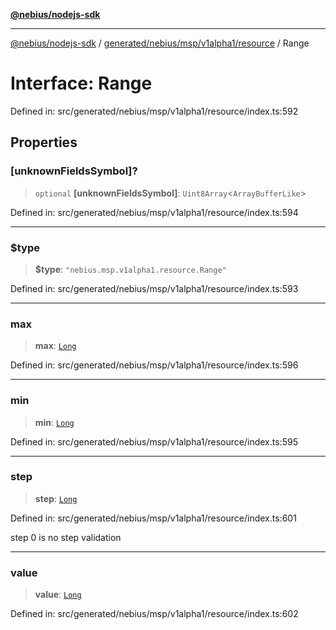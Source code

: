 [**@nebius/nodejs-sdk**](../../../../../../README.md)

---

[@nebius/nodejs-sdk](../../../../../../README.md) / [generated/nebius/msp/v1alpha1/resource](../README.md) / Range

# Interface: Range

Defined in: src/generated/nebius/msp/v1alpha1/resource/index.ts:592

## Properties

### \[unknownFieldsSymbol\]?

> `optional` **\[unknownFieldsSymbol\]**: `Uint8Array`\<`ArrayBufferLike`\>

Defined in: src/generated/nebius/msp/v1alpha1/resource/index.ts:594

---

### $type

> **$type**: `"nebius.msp.v1alpha1.resource.Range"`

Defined in: src/generated/nebius/msp/v1alpha1/resource/index.ts:593

---

### max

> **max**: [`Long`](../../../../../../runtime/protos/core/classes/Long.md)

Defined in: src/generated/nebius/msp/v1alpha1/resource/index.ts:596

---

### min

> **min**: [`Long`](../../../../../../runtime/protos/core/classes/Long.md)

Defined in: src/generated/nebius/msp/v1alpha1/resource/index.ts:595

---

### step

> **step**: [`Long`](../../../../../../runtime/protos/core/classes/Long.md)

Defined in: src/generated/nebius/msp/v1alpha1/resource/index.ts:601

step 0 is no step validation

---

### value

> **value**: [`Long`](../../../../../../runtime/protos/core/classes/Long.md)

Defined in: src/generated/nebius/msp/v1alpha1/resource/index.ts:602
